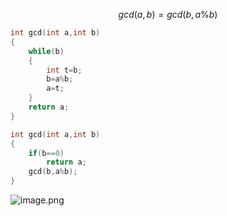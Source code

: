 $$gcd(a,b)=gcd(b,a\%b)$$
```c++
int gcd(int a,int b)
{
	while(b)
	{
		int t=b;
		b=a%b;
		a=t;
	}
	return a;
}
```

```c++
int gcd(int a,int b)
{
	if(b==0)
		return a;
	gcd(b,a%b);
}
```

![image.png](https://yaaame-1317851743.cos.ap-beijing.myqcloud.com/undefinedPasted%20image%2020221230160456.png)